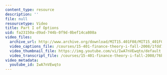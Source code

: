```yaml
---
content_type: resource
description: ''
file: null
resourcetype: Video
title: Part I of Options
uid: fa23150a-d9ad-744b-0f9d-0bef14ca808a
video_files:
  archive_url: http://www.archive.org/download/MIT15.401F08/MIT15_401F08_ses10_300k.mp4
  video_captions_file: /courses/15-401-finance-theory-i-fall-2008/1fdd7c8168a55f109dfff4bf3c0cd474_IwA7nVEwqto.vtt
  video_thumbnail_file: https://img.youtube.com/vi/IwA7nVEwqto/default.jpg
  video_transcript_file: /courses/15-401-finance-theory-i-fall-2008/76b0b882c6854e2cfbb392bf2e94dead_IwA7nVEwqto.pdf
video_metadata:
  youtube_id: IwA7nVEwqto
---
```

